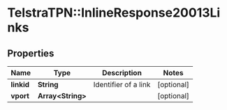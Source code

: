 # TelstraTPN::InlineResponse20013Links

## Properties
Name | Type | Description | Notes
------------ | ------------- | ------------- | -------------
**linkid** | **String** | Identifier of a link | [optional] 
**vport** | **Array&lt;String&gt;** |  | [optional] 


